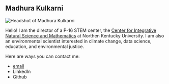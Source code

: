 ## Madhura Kulkarni

![Headshot of Madhura Kulkarni](https://www.nku.edu/content/www/academics/artsci/about/centers/cinsam/aboutcinsam/people/_jcr_content/par/columncontrol/column-2/slideshow/image.img.320.medium.jpg/1888651390.jpg)

Hello! I am the director of a P-16 STEM center, the [Center for Integrative Natural Science and Mathematics](https://www.nku.edu/academics/artsci/about/centers/cinsam.html) at Northen Kentucky University. I am also an environmental scientist interested in climate change, data science, education, and environmental justice. 

Here are ways you can contact me:
* [email](mailto:kulkarnim2@nku.edu)
*  LinkedIn
*  Github
